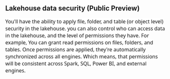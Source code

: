 ## Lakehouse data security (Public Preview)
<div data-wrapper="true" dir="ltr" style="font-size:9pt;font-family:'Segoe UI','Helvetica Neue',sans-serif;"><div><span style="background-color:#ffffff; color:#161616; display:inline !important; float:none; font-family:&quot;Segoe UI&quot;,SegoeUI,&quot;Helvetica Neue&quot;,Helvetica,Arial,sans-serif; font-size:16px; font-style:normal; font-variant-caps:normal; font-weight:400; letter-spacing:normal; text-align:start; text-decoration-color:initial; text-decoration-style:initial; text-decoration-thickness:initial; text-indent:0px; text-transform:none; white-space:normal; word-spacing:0px">You'll have the ability to apply file, folder, and table (or object level) security in the lakehouse. you can also control who can access data in the lakehouse, and the level of permissions they have. For example, You can grant read permissions on files, folders, and tables. Once permissions are applied, they're automatically synchronized across all engines. Which means, that permissions will be consistent across Spark, SQL, Power BI, and external engines.</span></div></div>